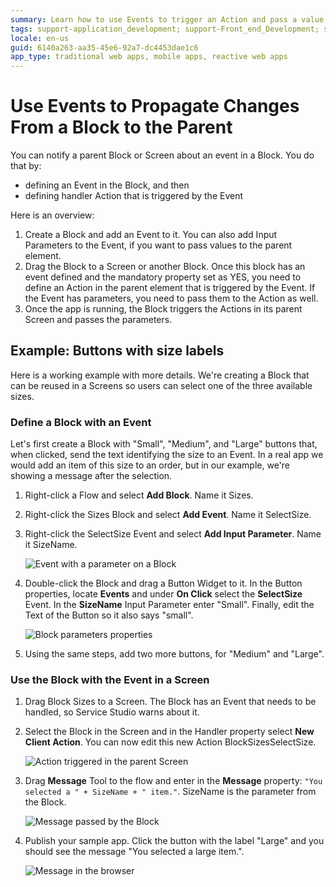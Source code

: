 ```yaml
---
summary: Learn how to use Events to trigger an Action and pass a value from a Block to Blocks or Screens.
tags: support-application_development; support-Front_end_Development; support-Mobile_Apps; support-webapps
locale: en-us
guid: 6140a263-aa35-45e6-92a7-dc4453dae1c6
app_type: traditional web apps, mobile apps, reactive web apps
---
```


# Use Events to Propagate Changes From a Block to the Parent

You can notify a parent Block or Screen about an event in a Block. You do that by:

* defining an Event in the Block, and then
* defining handler Action that is triggered by the Event

Here is an overview:

1. Create a Block and add an Event to it. You can also add Input Parameters to the Event, if you want to pass values to the parent element.
1. Drag the Block to a Screen or another Block. Once this block has an event defined and the mandatory property set as YES, you need to define an Action in the parent element that is triggered by the Event. If the Event has parameters, you need to pass them to the Action as well.
1. Once the app is running, the Block triggers the Actions in its parent Screen and passes the parameters.

## Example: Buttons with size labels

Here is a working example with more details. We're creating a Block that can be reused in a Screens so users can select one of the three available sizes.

### Define a Block with an Event

Let's first create a Block with "Small", "Medium", and "Large" buttons that, when clicked, send the text identifying the size to an Event. In a real app we would add an item of this size to an order, but in our example, we're showing a message after the selection.

1. Right-click a Flow and select **Add Block**. Name it Sizes.
1. Right-click the Sizes Block and select **Add Event**. Name it SelectSize.
1. Right-click the SelectSize Event and select **Add Input Parameter**. Name it SizeName.

    ![Event with a parameter on a Block](images/block-event-properties.png)

1. Double-click the Block and drag a Button Widget to it. In the Button properties, locate **Events** and under **On Click** select the **SelectSize** Event. In the **SizeName** Input Parameter enter "Small". Finally, edit the Text of the Button so it also says "small".

    ![Block parameters properties](images/block-event-button-props.png?width=500)

1. Using the same steps, add two more buttons, for "Medium" and "Large".

###  Use the Block with the Event in a Screen

1. Drag Block Sizes to a Screen. The Block has an Event that needs to be handled, so Service Studio warns about it.
1. Select the Block in the Screen and in the Handler property select **New Client Action**. You can now edit this new Action BlockSizesSelectSize.

    ![Action triggered in the parent Screen](images/block-event-in-screen.png?width=500)

1. Drag **Message** Tool to the flow and enter in the **Message** property: `"You selected a " + SizeName + " item."`. SizeName is the parameter from the Block.

    ![Message passed by the Block](images/block-event-flow.png)

1. Publish your sample app. Click the button with the label "Large" and you should see the message "You selected a large item.".
    
    ![Message in the browser](images/block-event-preview.png?width=500)
